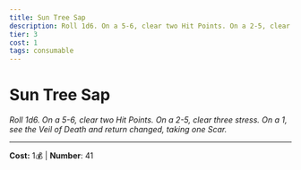 ```yaml
---
title: Sun Tree Sap
description: Roll 1d6. On a 5-6, clear two Hit Points. On a 2-5, clear three stress. On a 1, see the Veil of Death and return changed, taking one Scar.
tier: 3
cost: 1
tags: consumable
---
```

# Sun Tree Sap

_Roll 1d6. On a 5-6, clear two Hit Points. On a 2-5, clear three stress. On a 1, see the Veil of Death and return changed, taking one Scar._

___
**Cost:** 1💰 | **Number**: 41

